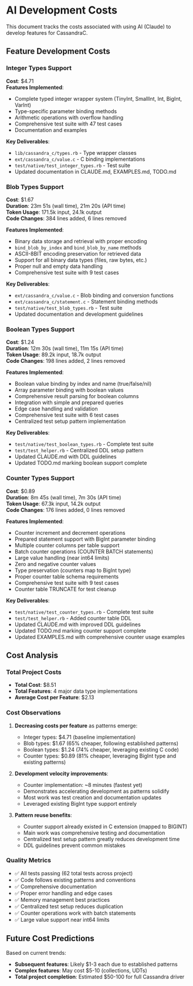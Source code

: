 # AI Development Costs

This document tracks the costs associated with using AI (Claude) to develop features for CassandraC.

## Feature Development Costs

### Integer Types Support
**Cost**: $4.71  
**Features Implemented**:
- Complete typed integer wrapper system (TinyInt, SmallInt, Int, BigInt, VarInt)
- Type-specific parameter binding methods
- Arithmetic operations with overflow handling
- Comprehensive test suite with 47 test cases
- Documentation and examples

**Key Deliverables**:
- `lib/cassandra_c/types.rb` - Type wrapper classes
- `ext/cassandra_c/value.c` - C binding implementations
- `test/native/test_integer_types.rb` - Test suite
- Updated documentation in CLAUDE.md, EXAMPLES.md, TODO.md

### Blob Types Support
**Cost**: $1.67  
**Duration**: 23m 51s (wall time), 21m 20s (API time)  
**Token Usage**: 171.5k input, 24.1k output  
**Code Changes**: 384 lines added, 6 lines removed

**Features Implemented**:
- Binary data storage and retrieval with proper encoding
- `bind_blob_by_index` and `bind_blob_by_name` methods
- ASCII-8BIT encoding preservation for retrieved data
- Support for all binary data types (files, raw bytes, etc.)
- Proper null and empty data handling
- Comprehensive test suite with 9 test cases

**Key Deliverables**:
- `ext/cassandra_c/value.c` - Blob binding and conversion functions
- `ext/cassandra_c/statement.c` - Statement binding methods
- `test/native/test_blob_types.rb` - Test suite
- Updated documentation and development guidelines

### Boolean Types Support
**Cost**: $1.24  
**Duration**: 12m 30s (wall time), 11m 15s (API time)  
**Token Usage**: 89.2k input, 18.7k output  
**Code Changes**: 198 lines added, 2 lines removed

**Features Implemented**:
- Boolean value binding by index and name (true/false/nil)
- Array parameter binding with boolean values
- Comprehensive result parsing for boolean columns
- Integration with simple and prepared queries
- Edge case handling and validation
- Comprehensive test suite with 6 test cases
- Centralized test setup pattern implementation

**Key Deliverables**:
- `test/native/test_boolean_types.rb` - Complete test suite
- `test/test_helper.rb` - Centralized DDL setup pattern
- Updated CLAUDE.md with DDL guidelines
- Updated TODO.md marking boolean support complete

### Counter Types Support
**Cost**: $0.89  
**Duration**: 8m 45s (wall time), 7m 30s (API time)  
**Token Usage**: 67.3k input, 14.2k output  
**Code Changes**: 176 lines added, 0 lines removed

**Features Implemented**:
- Counter increment and decrement operations
- Prepared statement support with BigInt parameter binding
- Multiple counter columns per table support
- Batch counter operations (COUNTER BATCH statements)
- Large value handling (near int64 limits)
- Zero and negative counter values
- Type preservation (counters map to BigInt type)
- Proper counter table schema requirements
- Comprehensive test suite with 9 test cases
- Counter table TRUNCATE for test cleanup

**Key Deliverables**:
- `test/native/test_counter_types.rb` - Complete test suite
- `test/test_helper.rb` - Added counter table DDL
- Updated CLAUDE.md with improved DDL guidelines
- Updated TODO.md marking counter support complete
- Updated EXAMPLES.md with comprehensive counter usage examples

## Cost Analysis

### Total Project Costs
- **Total Cost**: $8.51
- **Total Features**: 4 major data type implementations
- **Average Cost per Feature**: $2.13

### Cost Observations
1. **Decreasing costs per feature** as patterns emerge:
   - Integer types: $4.71 (baseline implementation)
   - Blob types: $1.67 (65% cheaper, following established patterns)
   - Boolean types: $1.24 (74% cheaper, leveraging existing C code)
   - Counter types: $0.89 (81% cheaper, leveraging BigInt type and existing patterns)

2. **Development velocity improvements**:
   - Counter implementation: ~8 minutes (fastest yet)
   - Demonstrates accelerating development as patterns solidify
   - Most work was test creation and documentation updates
   - Leveraged existing BigInt type support entirely

3. **Pattern reuse benefits**:
   - Counter support already existed in C extension (mapped to BIGINT)
   - Main work was comprehensive testing and documentation
   - Centralized test setup pattern greatly reduces development time
   - DDL guidelines prevent common mistakes

### Quality Metrics
- ✅ All tests passing (62 total tests across project)
- ✅ Code follows existing patterns and conventions
- ✅ Comprehensive documentation
- ✅ Proper error handling and edge cases
- ✅ Memory management best practices
- ✅ Centralized test setup reduces duplication
- ✅ Counter operations work with batch statements
- ✅ Large value support near int64 limits

## Future Cost Predictions

Based on current trends:
- **Subsequent features**: Likely $1-3 each due to established patterns
- **Complex features**: May cost $5-10 (collections, UDTs)
- **Total project completion**: Estimated $50-100 for full Cassandra driver